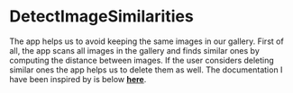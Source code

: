 # DetectImageSimilarities

The app helps us to avoid keeping the same images in our gallery. First of all, the app scans all images in the gallery and finds similar ones by computing the distance between images.
If the user considers deleting similar ones the app helps us to delete them as well.
The documentation I have been inspired by is below [**here**](https://developer.apple.com/documentation/vision/analyzing_image_similarity_with_feature_print).
